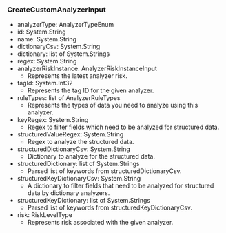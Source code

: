 ### CreateCustomAnalyzerInput
- analyzerType: AnalyzerTypeEnum
- id: System.String
- name: System.String
- dictionaryCsv: System.String
- dictionary: list of System.Strings
- regex: System.String
- analyzerRiskInstance: AnalyzerRiskInstanceInput
  - Represents the latest analyzer risk.
- tagId: System.Int32
  - Represents the tag ID for the given analyzer.
- ruleTypes: list of AnalyzerRuleTypes
  - Represents the types of data you need to analyze using this analyzer.
- keyRegex: System.String
  - Regex to filter fields which need to be analyzed for structured data.
- structuredValueRegex: System.String
  - Regex to analyze the structured data.
- structuredDictionaryCsv: System.String
  - Dictionary to analyze for the structured data.
- structuredDictionary: list of System.Strings
  - Parsed list of keywords from structuredDictionaryCsv.
- structuredKeyDictionaryCsv: System.String
  - A dictionary to filter fields that need to be analyzed for structured data by dictionary analyzers.
- structuredKeyDictionary: list of System.Strings
  - Parsed list of keywords from structuredKeyDictionaryCsv.
- risk: RiskLevelType
  - Represents risk associated with the given analyzer.
